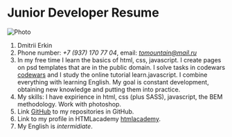 # Junior Developer Resume

![Photo]()

1. Dmitrii Erkin
2. Phone number: *+7 (937) 170 77 04*, email: *tomountain@mail.ru*
3. In my free time I learn the basics of html, css, javascript. I create pages on psd templates that are in the public domain. I solve tasks in codewars [codewars](https://www.codewars.com/users/DmitriEr?refreshed=true) and I study the online tutorial learn.javascript. I combine everything with learning English. My goal is constant development, obtaining new knowledge and putting them into practice.
4. My skills: I have expirience in html, css (plus SASS), javascript, the BEM methodology. Work with photoshop.
5. Link [GitHub](https://github.com/DmitriEr?tab=repositories) to my repositories in GitHub.
6. Link to my profile in HTMLacademy [htmlacademy](https://htmlacademy.ru/profile/id1043565).
7. My English is *intermidiate*.